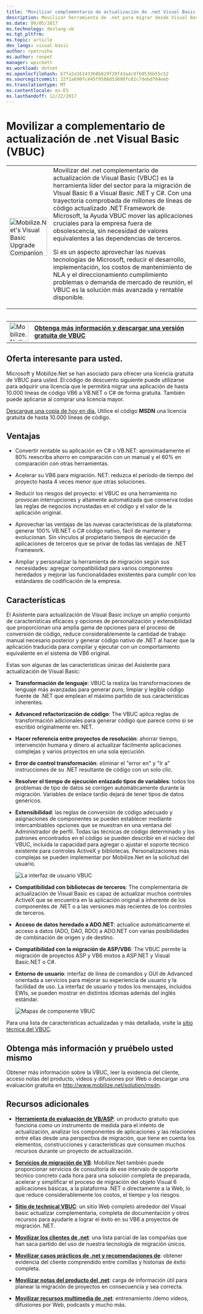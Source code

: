```yaml
---
title: "Movilizar complementario de actualización de .net Visual Basic (VBUC) | Documentos de Microsoft"
description: Movilizar herramienta de .net para migrar desde Visual Basic 6 a Visual Basic .NET y C#
ms.date: 09/05/2017
ms.technology: devlang-vb
ms.tgt_pltfrm: 
ms.topic: article
dev_langs: visual-basic
author: rpetrusha
ms.author: ronpet
manager: wpickett
ms.workload: dotnet
ms.openlocfilehash: b7fa2a16143368b829f29f43a4c8f60536b55c52
ms.sourcegitcommit: 32f1a690fc445f9586d53698fc82c7debd784eeb
ms.translationtype: MT
ms.contentlocale: es-ES
ms.lasthandoff: 12/22/2017
---
```

# <a name="mobilizenets-visual-basic-upgrade-companion-vbuc"></a>Movilizar a complementario de actualización de .net Visual Basic (VBUC)

<table>
   <tr>
      <td><img src="media/vbuc.png" alt="Mobilize.Net's Visual Basic Upgrade Companion (VBUC)" width="100" /> </td> 
      <td>Movilizar del .net complementario de actualización de Visual Basic (VBUC) es la herramienta líder del sector para la migración de VIsual Basic 6 a Visual Basic .NET y C#. Con una trayectoria comprobada de millones de líneas de código actualizado .NET Framework de Microsoft, la Ayuda VBUC mover las aplicaciones cruciales para la empresa fuera de obsolescencia, sin necesidad de valores equivalentes a las dependencias de terceros. </p>
Si es un aspecto aprovechar las nuevas tecnologías de Microsoft, reducir el desarrollo, implementación, los costos de mantenimiento de NLA y el direccionamiento cumplimiento problemas o demanda de mercado de reunión, el VBUC es la solución más avanzada y rentable disponible.</p> </td>  
   </tr>
<table>

<table>
   <tr>
      <td><a href="http://www.mobilize.net/solution/msdn"><img src="media/download.png" alt="Mobilize.Net's Visual Basic Upgrade Companion (VBUC)" width="50" /></a></td>
      <td><a href="http://www.mobilize.net/solution/msdn"><strong>Obtenga más información y descargar una versión gratuita de VBUC</string></a></td>
   </tr>
</table>  

## <a name="exciting-offer-for-you"></a>Oferta interesante para usted.

Microsoft y Mobilize.Net se han asociado para ofrecer una licencia gratuita de VBUC para usted. El código de descuento siguiente puede utilizarse para adquirir una licencia que le permitirá migrar una aplicación de hasta 10.000 líneas de código VB6 a VB.NET o C# de forma gratuita. También puede aplicarse al comprar una licencia mayor.

[Descargue una copia de hoy en día.](http://www.mobilize.net/solution/msdn) Utilice el código **MSDN** una licencia gratuita de hasta 10.000 líneas de código.

## <a name="benefits"></a>Ventajas

- Convertir rentable su aplicación en C# o VB.NET: aproximadamente el 80% reescriba ahorro en comparación con un manual y el 60% en comparación con otras herramientas.

- Acelerar su VB6 para migración. NET: reduzca el período de tiempo del proyecto hasta 4 veces menor que otras soluciones.

- Reducir los riesgos del proyecto: el VBUC es una herramienta no provocan interrupciones y altamente automatizada que conserva todas las reglas de negocios incrustadas en el código y el valor de la aplicación original.

- Aprovechar las ventajas de las nuevas características de la plataforma: generar 100% VB.NET o C# código nativo, fácil de mantener y evolucionan. Sin vínculos al propietario tiempos de ejecución de aplicaciones de terceros que se privar de todas las ventajas de .NET Framework.

- Ampliar y personalizar la herramienta de migración según sus necesidades: agregar compatibilidad para varios componentes heredados y mejorar las funcionalidades existentes para cumplir con los estándares de codificación de la empresa.

## <a name="features"></a>Características

El Asistente para actualización de Visual Basic incluye un amplio conjunto de características eficaces y opciones de personalización y extensibilidad que proporcionan una amplia gama de opciones para el proceso de conversión de código, reduce considerablemente la cantidad de trabajo manual necesario posterior y generar código nativo de .NET al hacer que la aplicación traducida para compilar y ejecutar con un comportamiento equivalente en el sistema de VB6 original.

Estas son algunas de las características únicas del Asistente para actualización de Visual Basic:

- **Transformación de lenguaje**: VBUC la realiza las transformaciones de lenguaje más avanzadas para generar puro, limpiar y legible código fuente de .NET que emplean el máximo partido de sus características inherentes.

- **Advanced refactorización de código**: The VBUC aplica reglas de transformación adicionales para generar código que parece como si se escribió originalmente en. NET.

- **Hacer referencia entre proyectos de resolución**: ahorrar tiempo, intervención humana y dinero al actualizar fácilmente aplicaciones complejas y varios proyectos en una sola ejecución.

- **Error de control transformación**: eliminar el "error en" y "Ir a" instrucciones de su .NET resultante de código con un solo clic.

- **Resolver el tiempo de ejecución enlazado tipos de variables**: todos los problemas de tipo de datos se corrigen automáticamente durante la migración. Variables de enlace tardío dejará de tener tipos de datos genéricos.
 
- **Extensibilidad**: las reglas de conversión de código adecuado y asignaciones de componentes se pueden establecer mediante intercambiables opciones que se muestran en una ventana del Administrador de perfil. Todas las técnicas de código determinado y los patrones encontrados en el código se pueden describir en el núcleo del VBUC, incluida la capacidad para agregar o ajustar el soporte técnico existente para controles ActiveX y bibliotecas. Personalizaciones más complejas se pueden implementar por Mobilize.Net en la solicitud del usuario.
 
  ![La interfaz de usuario VBUC](./media/vbuc-screenshot.png) 

- **Compatibilidad con bibliotecas de terceros**: The complementaria de actualización de Visual Basic es capaz de actualizar muchos controles ActiveX que se encuentra en la aplicación original a inherente de los componentes de .NET o a las versiones más recientes de los controles de terceros.

- **Acceso de datos heredado a ADO.NET**: actualice automáticamente el acceso a datos (ADO, DAO, RDO) a ADO.NET con varias posibilidades de combinación de origen y de destino.

- **Compatibilidad con la migración de ASP/VB6**: The VBUC permite la migración de proyectos ASP y VB6 mixtos a ASP.NET y Visual Basic.NET o C#.

- **Entorno de usuario**: interfaz de línea de comandos y GUI de Advanced orientada a servicios para mejorar su experiencia de usuario y la facilidad de uso. La interfaz de usuario y todos los mensajes, incluidos EWIs, se pueden mostrar en distintos idiomas además del inglés estándar.
 
  ![Mapas de componente VBUC](./media/vbuc-component-maps.png)

Para una lista de características actualizadas y más detallada, visite la [sitio técnica del VBUC](http://www.vbtonet.com/?msdn).

## <a name="learn-more-and-try-it-for-yourself"></a>Obtenga más información y pruébelo usted mismo
Obtener más información sobre la VBUC, leer la evidencia del cliente, acceso notas del producto, vídeos y difusiones por Web o descargar una evaluación gratuita en http://www.mobilize.net/solution/msdn.

## <a name="additional-resources"></a>Recursos adicionales

- [**Herramienta de evaluación de VB/ASP**](https://www.mobilize.net/modernization-assessment-tool): un producto gratuito que funciona como un instrumento de medida para el intento de actualización, analizar los componentes de aplicaciones y las relaciones entre ellas desde una perspectiva de migración, que tiene en cuenta los elementos, construcciones y características que consumen muchos recursos durante un proyecto de actualización.

- [**Servicios de migración de VB**](https://www.mobilize.net/solution/legacy-solutions/vbmap---migrate-from-vb6-to-net): Mobilize.Net también puede proporcionar servicios de consultoría de ese intervalo de soporte técnico concreto cada hora para una solución completa de preparada, acelerar y simplificar el proceso de migración del objeto Visual 6 aplicaciones básicas, a la plataforma .NET o directamente a la Web, lo que reduce considerablemente los costos, el tiempo y los riesgos.
 
- [**Sitio de technical VBUC**](http://www.vbtonet.com/?msdn): un sitio Web completo alrededor del Visual basic actualizar complementaria, completa de documentación y otros recursos para ayudarle a lograr el éxito en su VB6 a proyectos de migración. NET.

- [**Movilizar los clientes de .net**](http://www.mobilize.net/resources/customer-list): una lista parcial de las compañías que han saca partido del uso de nuestra tecnología de migración únicos.

- [**Movilizar casos prácticos de .net y recomendaciones de**](http://www.mobilize.net/case-studies/case-studies): obtener evidencia del cliente comprendido entre comillas y historias de éxito completa.
 
- [**Movilizar notas del producto del .net**](http://www.mobilize.net/whitepapers): carga de información útil para planear la migración de proyectos en consecuencia y sea correcta.
 
- [**Movilizar recursos multimedia de .net**](http://www.mobilize.net/tech-resources): entrenamiento /demo vídeos, difusiones por Web, podcasts y mucho más.

 